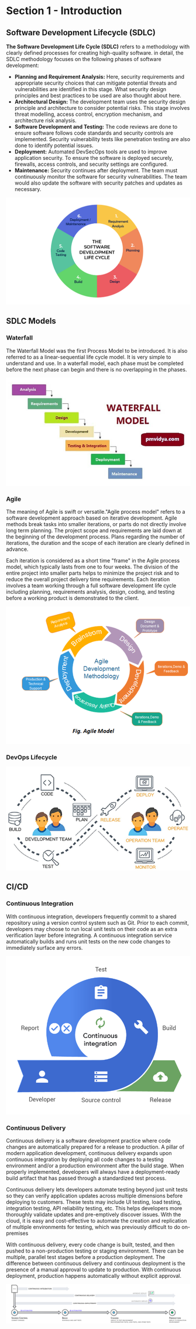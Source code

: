 # Section 1 - Introduction

## Software Development Lifecycle (SDLC)

**The Software Development Life Cycle (SDLC)** refers to a methodology with clearly defined processes for creating high-quality software. in detail, the SDLC methodology focuses on the following phases of software development:

- **Planning and Requirement Analysis:** Here, security requirements and appropriate security choices that can mitigate potential threats and vulnerabilities are identified in this stage. What security design principles and best practices to be used are also thought about here.
- **Architectural Design:** The development team uses the security design principle and architecture to consider potential risks. This stage involves threat modelling, access control, encryption mechanism, and architecture risk analysis.
- **Software Development and Testing:** The code reviews are done to ensure software follows code standards and security controls are implemented. Security vulnerability tests like penetration testing are also done to identify potential issues.
- **Deployment:** Automated DevSecOps tools are used to improve application security. To ensure the software is deployed securely, firewalls, access controls, and security settings are configured.
- **Maintenance:** Security continues after deployment. The team must continuously monitor the software for security vulnerabilities. The team would also update the software with security patches and updates as necessary.

![SDLC](/images/section-1/sdlc.png)

## SDLC Models

### Waterfall
The Waterfall Model was the first Process Model to be introduced. It is also referred to as a linear-sequential life cycle model. It is very simple to understand and use. In a waterfall model, each phase must be completed before the next phase can begin and there is no overlapping in the phases.

![Waterfall](/images/section-1/waterfall.jpg)

### Agile
The meaning of Agile is swift or versatile."Agile process model" refers to a software development approach based on iterative development. Agile methods break tasks into smaller iterations, or parts do not directly involve long term planning. The project scope and requirements are laid down at the beginning of the development process. Plans regarding the number of iterations, the duration and the scope of each iteration are clearly defined in advance.

Each iteration is considered as a short time "frame" in the Agile process model, which typically lasts from one to four weeks. The division of the entire project into smaller parts helps to minimize the project risk and to reduce the overall project delivery time requirements. Each iteration involves a team working through a full software development life cycle including planning, requirements analysis, design, coding, and testing before a working product is demonstrated to the client.

![Agile](/images/section-1/agile.png)

### DevOps Lifecycle
![DevOps](/images/section-1/dev_ops.jpg)



## CI/CD

### Continuous Integration
With continuous integration, developers frequently commit to a shared repository using a version control system such as Git. Prior to each commit, developers may choose to run local unit tests on their code as an extra verification layer before integrating. A continuous integration service automatically builds and runs unit tests on the new code changes to immediately surface any errors.

![CI](/images/section-1/ci.png)

### Continuous Delivery

Continuous delivery is a software development practice where code changes are automatically prepared for a release to production. A pillar of modern application development, continuous delivery expands upon continuous integration by deploying all code changes to a testing environment and/or a production environment after the build stage. When properly implemented, developers will always have a deployment-ready build artifact that has passed through a standardized test process. 

Continuous delivery lets developers automate testing beyond just unit tests so they can verify application updates across multiple dimensions before deploying to customers. These tests may include UI testing, load testing, integration testing, API reliability testing, etc. This helps developers more thoroughly validate updates and pre-emptively discover issues. With the cloud, it is easy and cost-effective to automate the creation and replication of multiple environments for testing, which was previously difficult to do on-premises

With continuous delivery, every code change is built, tested, and then pushed to a non-production testing or staging environment. There can be multiple, parallel test stages before a production deployment. The difference between continuous delivery and continuous deployment is the presence of a manual approval to update to production. With continuous deployment, production happens automatically without explicit approval. 

![CD](/images/section-1/cd.png)